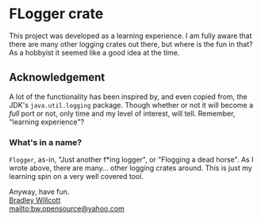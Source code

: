 
# FLogger crate

This project was developed as a learning experience. I am fully aware that there
are many other logging crates out there, but where is the fun in that? As a hobbyist it seemed like a good idea at the time.

## Acknowledgement

A lot of the functionality has been inspired by, and even copied from, the JDK's
`java.util.logging` package. Though whether or not it will become a _full_ port or
not, only time and my level of interest, will tell. Remember, "learning experience"?

### What's in a name?

`Flogger`, as-in, "Just another f*ing logger", or "Flogging a dead horse". As I wrote above, there are many... other logging crates around. This is just my learning spin on a very well covered tool.

Anyway, have fun.\
[Bradley Willcott][bw]\
<mailto:bw.opensource@yahoo.com>

[bw]: https://github.com/bewillcott
